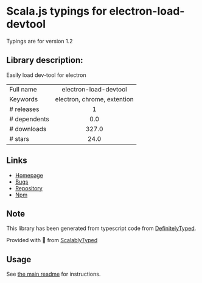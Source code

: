 
# Scala.js typings for electron-load-devtool

Typings are for version 1.2

## Library description:
Easily load dev-tool for electron

|                    |                 |
| ------------------ | :-------------: |
| Full name          | electron-load-devtool |
| Keywords           | electron, chrome, extention |
| # releases         | 1 |
| # dependents       | 0.0 |
| # downloads        | 327.0 |
| # stars            | 24.0 |

## Links
- [Homepage](https://github.com/akameco/electron-load-devtool#readme)
- [Bugs](https://github.com/akameco/electron-load-devtool/issues)
- [Repository](https://github.com/akameco/electron-load-devtool)
- [Npm](https://www.npmjs.com/package/electron-load-devtool)
    


## Note
This library has been generated from typescript code from [DefinitelyTyped](https://definitelytyped.org).

Provided with :purple_heart: from [ScalablyTyped](https://github.com/oyvindberg/ScalablyTyped)

## Usage
See [the main readme](../../readme.md) for instructions.


